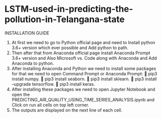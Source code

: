 # LSTM-used-in-predicting-the-pollution-in-Telangana-state
INSTALLATION GUIDE
1.	At first we need to go to Python official page and need to Install python 3.6+ version which ever possible and Add python to path.
2.	Then after that from Anaconda official page install Anaconda Prompt 3.6+ version and Also Microsoft vs. Code along with Anaconda and Add Anaconda to python.
3.	After installing Anaconda and Python we need to install some packages for that we need to open Command Prompt or Anaconda Prompt:
	pip3 install numpy.
	pip3 install seaborn.
	pip3 install sklearn.
	pip3 install –upgrade tensorflow.
	pip3 install keras.
4.	After installing these packages we need to open Jupyter Notebook and open the PREDICTING_AIR_QUALITY_USING_TIME_SERIES_ANALYSIS.ipynb and Click on run all cells on top left corner.
5.	The outputs are displayed on the next line of each cell.

